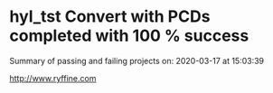 # hyl_tst Convert with PCDs completed with 100 % success

Summary of passing and failing projects on: 2020-03-17 at 15:03:39

http://www.ryffine.com
